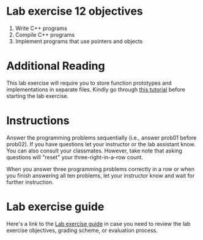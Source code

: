# Lab exercise 12 objectives
1. Write C++ programs
2. Compile C++ programs
3. Implement programs that use pointers and objects

# Additional Reading
This lab exercise will require you to store function prototypes and implementations in separate files. Kindly go through [this tutorial](https://github.com/ILXL-guides/function-file-organization) before starting the lab exercise.

# Instructions
Answer the programming problems sequentially (i.e., answer prob01 before prob02). If you have questions let your instructor or the lab assistant know. You can also consult your classmates. However, take note that asking questions will "reset" your three-right-in-a-row count.

When you answer three programming problems correctly in a row or when you finish answering all ten problems, let your instructor know and wait for further instruction.

# Lab exercise guide
Here's a link to the [Lab exercise guide](https://docs.google.com/document/d/17xvP1yadPUfJSd6GW6B5VcRH-JaKMt7v6_gWLj0nT_M/edit?usp=sharing) in case you need to review the lab exercise objectives, grading scheme, or evaluation process.
